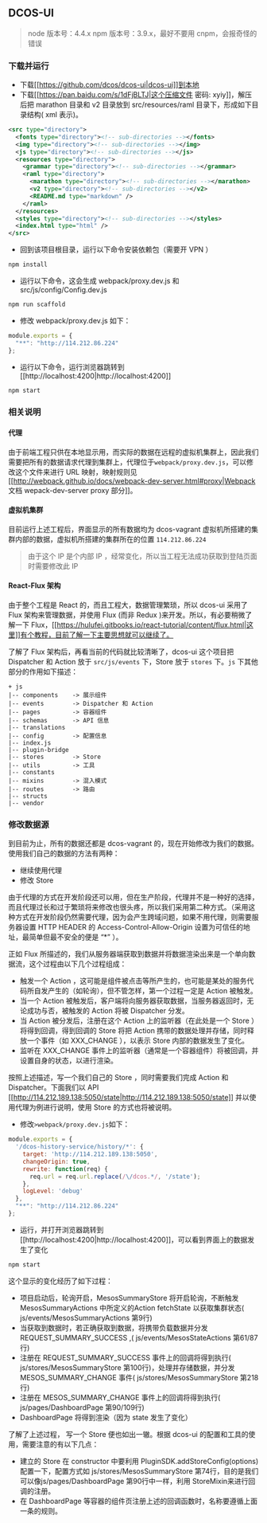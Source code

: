 ## DCOS-UI

> node 版本号：4.4.x
> npm 版本号：3.9.x，最好不要用 cnpm，会报奇怪的错误

### 下载并运行

  * 下载[[https://github.com/dcos/dcos-ui|dcos-ui]]到本地
  * 下载[[https://pan.baidu.com/s/1dFjBLTJ|这个压缩文件 密码: xyiy]]，解压后把 <html>marathon</html> 目录和  <html>v2</html> 目录放到 <html>src/resources/raml</html> 目录下，形成如下目录结构( xml 表示)。

```xml
<src type="directory">
  <fonts type="directory"><!-- sub-directories --></fonts>
  <img type="directory"><!-- sub-directories --></img>
  <js type="directory"><!-- sub-directories --></js>
  <resources type="directory">
    <grammar type="directory"><!-- sub-directories --></grammar>
    <raml type="directory">
      <marathon type="directory"><!-- sub-directories --></marathon>
      <v2 type="directory"><!-- sub-directories --></v2>
      <README.md type="markdown" />
    </raml>
  </resources>
  <styles type="directory"><!-- sub-directories --></styles>
  <index.html type="html" />
</src>
```
  * 回到该项目根目录，运行以下命令安装依赖包（需要开 VPN ）
  
```sh
npm install 
```

  * 运行以下命令，这会生成 <html>webpack/proxy.dev.js</html> 和 <html>src/js/config/Config.dev.js</html>

```sh
npm run scaffold 
```

  * 修改 <html>webpack/proxy.dev.js</html> 如下：

```javascript
module.exports = {
  "**": "http://114.212.86.224"
};
```

  * 运行以下命令，运行浏览器跳转到[[http://localhost:4200|http://localhost:4200]]

```sh
npm start
```
  
### 相关说明

#### 代理

由于前端工程只供在本地显示用，而实际的数据在远程的虚拟机集群上，因此我们需要把所有的数据请求代理到集群上，代理位于`webpack/proxy.dev.js`，可以修改这个文件来进行 URL 映射，映射规则见 [[http://webpack.github.io/docs/webpack-dev-server.html#proxy|Webpack 文档 wepack-dev-server proxy 部分]]。

#### 虚拟机集群

目前运行上述工程后，界面显示的所有数据均为 <html>dcos-vagrant</html> 虚拟机所搭建的集群内部的数据，虚拟机所搭建的集群所在的位置 `114.212.86.224`

> 由于这个 IP 是个内部 IP ，经常变化，所以当工程无法成功获取到登陆页面时需要修改此 IP

#### React-Flux 架构

由于整个工程是 React 的，而且工程大，数据管理繁琐，所以 dcos-ui 采用了 Flux 架构来管理数据，并使用 Flux (而非 Redux )来开发。所以，有必要稍微了解一下 Flux，[[https://hulufei.gitbooks.io/react-tutorial/content/flux.html|这里]]有个教程，目前了解一下主要思想就可以继续了。

了解了 Flux 架构后，再看当前的代码就比较清晰了，dcos-ui 这个项目把 Dispatcher 和 Action 放于 `src/js/events` 下，Store 放于 `stores` 下。`js` 下其他部分的作用如下描述：

```
+ js
|-- components    -> 展示组件
|-- events        -> Dispatcher 和 Action
|-- pages         -> 容器组件
|-- schemas       -> API 信息
|-- translations  
|-- config        -> 配置信息
|-- index.js      
|-- plugin-bridge 
|-- stores        -> Store
|-- utils         -> 工具
|-- constants     
|-- mixins        -> 混入模式
|-- routes        -> 路由
|-- structs       
|-- vendor
```

### 修改数据源

到目前为止，所有的数据还都是 <html>dcos-vagrant</html> 的，现在开始修改为我们的数据。使用我们自己的数据的方法有两种：

  - 继续使用代理
  - 修改 Store

由于代理的方式在开发阶段还可以用，但在生产阶段，代理并不是一种好的选择，而且代理过长和过于繁琐将来修改也很头疼，所以我们采用第二种方式。（采用这种方式在开发阶段仍然需要代理，因为会产生跨域问题，如果不用代理，则需要服务器设置 HTTP HEADER 的 Access-Control-Allow-Origin 设置为可信任的地址，最简单但最不安全的便是 “*” ）。

正如 Flux 所描述的，我们从服务器端获取到数据并将数据渲染出来是一个单向数据流，这个过程由以下几个过程组成：

  - 触发一个 Action ，这可能是组件被点击等所产生的，也可能是某处的服务代码所自发产生的（如轮询），但不管怎样，第一个过程一定是 Action 被触发。
  - 当一个 Action 被触发后，客户端将向服务器获取数据，当服务器返回时，无论成功与否，被触发的 Action 将被 Dispatcher 分发。
  - 当 Action 被分发后，注册在这个 Action 上的监听器（在此处是一个 Store ）将得到回调，得到回调的 Store 将把 Action 携带的数据处理并存储，同时释放一个事件（如 XXX_CHANGE ），以表示 Store 内部的数据发生了变化。
  - 监听在 XXX_CHANGE 事件上的监听器（通常是一个容器组件）将被回调，并设置自身的状态，以进行渲染。

按照上述描述，写一个我们自己的 Store ，同时需要我们完成 Action 和 Dispatcher。下面我们以 API [[http://114.212.189.138:5050/state|http://114.212.189.138:5050/state]] 并以使用代理为例进行说明，使用 Store 的方式也将被说明。
  * 修改`>webpack/proxy.dev.js`如下：

```javascript
module.exports = {
  '/dcos-history-service/history/*': {
    target: 'http://114.212.189.138:5050',
    changeOrigin: true,
    rewrite: function(req) {
      req.url = req.url.replace(/\/dcos.*/, '/state');
    },
    logLevel: 'debug'
  },
  "**": "http://114.212.86.224"
};
```

  * 运行，并打开浏览器跳转到[[http://localhost:4200|http://localhost:4200]]，可以看到界面上的数据发生了变化

```sh
npm start
```

这个显示的变化经历了如下过程：

  - 项目启动后，轮询开启，<html>MesosSummaryStore</html> 将开启轮询，不断触发 <html>MesosSummaryActions</html> 中所定义的Action <html>fetchState</html> 以获取集群状态( <html>js/events/MesosSummaryActions</html> 第9行)
  - 当获取到数据时，若正确获取到数据，将携带负载数据并分发 REQUEST_SUMMARY_SUCCESS ,( <html>js/events/MesosStateActions</html> 第61/87行)
  - 注册在 REQUEST_SUMMARY_SUCCESS 事件上的回调将得到执行( <html>js/stores/MesosSummaryStore</html> 第100行)，处理并存储数据，并分发 MESOS_SUMMARY_CHANGE 事件( <html>js/stores/MesosSummaryStore</html> 第218行)
  - 注册在 MESOS_SUMMARY_CHANGE 事件上的回调将得到执行( <html>js/pages/DashboardPage</html> 第90/109行)
  - DashboardPage 将得到渲染（因为 state 发生了变化）

了解了上述过程， 写一个 Store 便也如出一辙。根据 dcos-ui 的配置和工具的使用，需要注意的有以下几点：

  - 建立的 Store 在 constructor 中要利用 <html>PluginSDK.addStoreConfig(options)</html> 配置一下，配置方式如 <html>js/stores/MesosSummaryStore</html> 第74行，目的是我们可以像<html>js/pages/DashboardPage</html> 第90行中一样，利用 <html>StoreMixin</html>来进行回调的注册。
  - 在 DashboardPage 等容器的组件页注册上述的回调函数时，名称要遵循上面一条的规则。